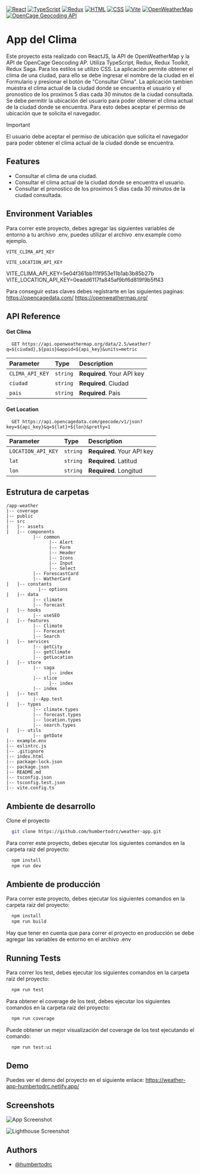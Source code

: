 [![React](https://img.shields.io/badge/React-18-blue.svg)](https://reactjs.org/)
[![TypeScript](https://img.shields.io/badge/TypeScript-5.2-blue.svg)](https://www.typescriptlang.org/)
[![Redux](https://img.shields.io/badge/Redux-8.1-purple.svg)](https://redux.js.org/)
[![HTML](https://img.shields.io/badge/HTML-5-orange.svg)](https://developer.mozilla.org/en-US/docs/Web/HTML)
[![CSS](https://img.shields.io/badge/CSS-3-blueviolet.svg)](https://developer.mozilla.org/en-US/docs/Web/CSS)
[![Vite](https://img.shields.io/badge/Vite-2.6-blueviolet.svg)](https://vitejs.dev/)
[![OpenWeatherMap](https://img.shields.io/badge/OpenWeatherMap-2.5-blueviolet.svg)](https://openweathermap.org/)
[![OpenCage Geocoding API](https://img.shields.io/badge/OpenCage%20Geocoding%20API-1.0-blueviolet.svg)](https://opencagedata.com/)



# App del Clima

Este proyecto esta realizado con ReactJS, la API de OpenWeatherMap y la API de OpenCage Geocoding AP. Utiliza TypeScript, Redux, Redux Toolkit, Redux Saga. Para los estilos se utilizo CSS. La aplicación permite obtener el clima de una ciudad, para ello se debe ingresar el nombre de la ciudad en el Formulario y presionar el botón de "Consultar Clima". La aplicación tambien muestra el clima actual de la ciudad donde se encuentra el usuario y el pronostico de los proximos 5 dias cada 30 minutos de la ciudad consultada. Se debe permitir la ubicación del usuario para poder obtener el clima actual de la ciudad donde se encuentra. Para esto debes aceptar el permiso de ubicación que te solicita el navegador.


> [!IMPORTANT]
> El usuario debe aceptar el permiso de ubicación que solicita el navegador para poder obtener el clima actual de la ciudad donde se encuentra.


## Features

- Consultar el clima de una ciudad.
- Consultar el clima actual de la ciudad donde se encuentra el usuario.
- Consultar el pronostico de los proximos 5 dias cada 30 minutos de la ciudad consultada.

## Environment Variables

Para correr este proyecto, debes agregar las siguientes variables de entorno a tu archivo .env, puedes utilizar el archivo .env.example como ejemplo.	

`VITE_CLIMA_API_KEY`

`VITE_LOCATION_API_KEY`

VITE_CLIMA_API_KEY=5e04f361bb111f953e11b1ab3b85b27b
VITE_LOCATION_API_KEY=0eadd6117fa845af9bf6d819f9b5ff43

Para conseguir estas claves debes registrarte en las siguientes paginas:
https://opencagedata.com/
https://openweathermap.org/

## API Reference

#### Get Clima

```http
  GET https://api.openweathermap.org/data/2.5/weather?q=${ciudad},${pais}&appid=${api_key}&units=metric
```

| Parameter       | Type     | Description                |
| :--------       | :------- | :------------------------- |
| `CLIMA_API_KEY` | `string` | **Required**. Your API key |
| `ciudad`        | `string` | **Required**. Ciudad       |
| `pais`          | `string` | **Required**. Pais         |

#### Get Location

```http
  GET https://api.opencagedata.com/geocode/v1/json?key=${api_key}&q=${lat}+${lon}&pretty=1
```

| Parameter               | Type     | Description                       |
| :---------------------- | :------- | :-------------------------------- |
| `LOCATION_API_KEY`      | `string` | **Required**. Your API key        |
| `lat`                   | `string` | **Required**. Latitud             |
| `lon`                   | `string` | **Required**. Longitud            |    


## Estrutura de carpetas

```
/app-weather
|-- coverage
|-- public
|-- src
|   |-- assets
|   |-- components
          |-- common
                |-- Alert
                |-- Form
                |-- Header
                |-- Icons
                |-- Input
                |-- Select
          |-- ForescastCard
          |-- WatherCard
|   |-- constants
            |-- options
|   |-- data
          |-- climate
          |-- forecast
|   |-- hooks
          |-- useSEO
|   |-- features
          |-- Climate
          |-- Forecast
          |-- Search
|   |-- services
          |-- getCity
          |-- getClimate
          |-- getLocation
|   |-- store
          |-- saga
                |-- index
          |-- slice
                |-- index
          |-- index
|   |-- test
          |--App.test
|   |-- types
          |-- climate.types
          |-- forecast.types
          |-- location.types
          |-- search.types
|   |-- utils
          |-- getDate
|-- example.env
|-- eslintrc.js
|-- .gitignore
|-- index.html
|-- package-lock.json
|-- package.json
|-- README.md
|-- tsconfig.json
|-- tsconfig.test.json
|-- vite.config.ts
```


## Ambiente de desarrollo

Clone el proyecto

```bash
  git clone https://github.com/humbertodrc/weather-app.git
```

Para correr este proyecto, debes ejecutar los siguientes comandos en la carpeta raiz del proyecto:

```bash
  npm install
  npm run dev
```

## Ambiente de producción

Para correr este proyecto, debes ejecutar los siguientes comandos en la carpeta raiz del proyecto:

```bash
  npm install
  npm run build
```

Hay que tener en cuenta que para correr el proyecto en producción se debe agregar las variables de entorno en el archivo .env

## Running Tests

Para correr los test, debes ejecutar los siguientes comandos en la carpeta raiz del proyecto:

```bash
  npm run test
```

Para obtener el coverage de los test, debes ejecutar los siguientes comandos en la carpeta raiz del proyecto:

```bash
  npm run coverage
```

Puede obtener un mejor visualización del coverage de los test ejecutando el comando:

```bash
  npm run test:ui
```

## Demo

Puedes ver el demo del proyecto en el siguiente enlace: https://weather-app-humbertodrc.netlify.app/

## Screenshots

![App Screenshot](https://github.com/humbertodrc/weather-app/assets/63797901/a6d9201c-19d1-4817-8576-81cb4f40a73c)

![Lighthouse Screenshot](https://github.com/humbertodrc/weather-app/assets/63797901/40556e1d-adb9-4f86-ad78-0792a71014b3)



## Authors

- [@humbertodrc](https://github.com/humbertodrc)
